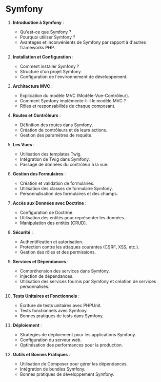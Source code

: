 # Symfony 

1. **Introduction à Symfony** :
   - Qu'est-ce que Symfony ?
   - Pourquoi utiliser Symfony ?
   - Avantages et inconvénients de Symfony par rapport à d'autres frameworks PHP.

2. **Installation et Configuration** :
   - Comment installer Symfony ?
   - Structure d'un projet Symfony.
   - Configuration de l'environnement de développement.

3. **Architecture MVC** :
   - Explication du modèle MVC (Modèle-Vue-Contrôleur).
   - Comment Symfony implémente-t-il le modèle MVC ?
   - Rôles et responsabilités de chaque composant.

4. **Routes et Contrôleurs** :
   - Définition des routes dans Symfony.
   - Création de contrôleurs et de leurs actions.
   - Gestion des paramètres de requête.

5. **Les Vues** :
   - Utilisation des templates Twig.
   - Intégration de Twig dans Symfony.
   - Passage de données du contrôleur à la vue.

6. **Gestion des Formulaires** :
   - Création et validation de formulaires.
   - Utilisation des classes de formulaire Symfony.
   - Personnalisation des formulaires et des champs.

7. **Accès aux Données avec Doctrine** :
   - Configuration de Doctrine.
   - Utilisation des entités pour représenter les données.
   - Manipulation des entités (CRUD).

8. **Sécurité** :
   - Authentification et autorisation.
   - Protection contre les attaques courantes (CSRF, XSS, etc.).
   - Gestion des rôles et des permissions.

9. **Services et Dépendances** :
   - Compréhension des services dans Symfony.
   - Injection de dépendances.
   - Utilisation des services fournis par Symfony et création de services personnalisés.

10. **Tests Unitaires et Fonctionnels** :
    - Écriture de tests unitaires avec PHPUnit.
    - Tests fonctionnels avec Symfony.
    - Bonnes pratiques de tests dans Symfony.

11. **Déploiement** :
    - Stratégies de déploiement pour les applications Symfony.
    - Configuration du serveur web.
    - Optimisation des performances pour la production.

12. **Outils et Bonnes Pratiques** :
    - Utilisation de Composer pour gérer les dépendances.
    - Intégration de bundles Symfony.
    - Bonnes pratiques de développement Symfony.

